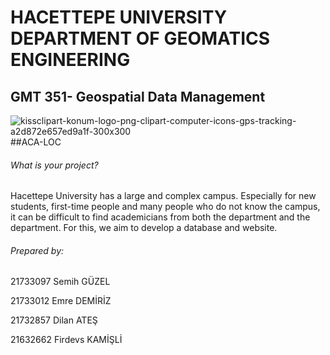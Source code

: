 # **HACETTEPE UNIVERSITY DEPARTMENT OF GEOMATICS ENGINEERING**
## **GMT 351- Geospatial Data Management**

![kissclipart-konum-logo-png-clipart-computer-icons-gps-tracking-a2d872e657ed9a1f-300x300](https://user-images.githubusercontent.com/76625335/104839575-1777c100-58d3-11eb-843b-5bb83ff9c2ae.png)                 ##ACA-LOC


###### What is your project?
Hacettepe University has a large and complex campus. Especially for new students, first-time people and many people who do not know the campus, it can be difficult to find academicians from both the department and the department. For this, we aim to develop a database and website.

###### Prepared by:
21733097 Semih GÜZEL

21733012 Emre DEMİRİZ

21732857 Dilan ATEŞ

21632662 Firdevs KAMİŞLİ




